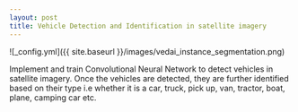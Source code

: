 ```yaml
---
layout: post
title: Vehicle Detection and Identification in satellite imagery
---
```


![_config.yml]({{ site.baseurl }}/images/vedai_instance_segmentation.png)

Implement and train Convolutional Neural Network to detect vehicles in satellite imagery.
Once the vehicles are detected, they are further identified based on their type
i.e whether it is a car, truck, pick up, van, tractor, boat, plane, camping car etc.
